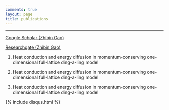 ```yaml
---
comments: true
layout: page
title: publications
---
```

---
[Google Scholar (Zhibin Gao)](https://scholar.google.com.sg/citations?user=LN4AinsAAAAJ&hl=en)

[Researchgate (Zhibin Gao)](https://www.researchgate.net/profile/Zhibin_Gao2)


1. Heat conduction and energy diffusion in momentum-conserving one-dimensional 
   full-lattice ding-a-ling model

2. Heat conduction and energy diffusion in momentum-conserving one-dimensional 
   full-lattice ding-a-ling model

3. Heat conduction and energy diffusion in momentum-conserving one-dimensional 
   full-lattice ding-a-ling model



   
 




{% include disqus.html %}


